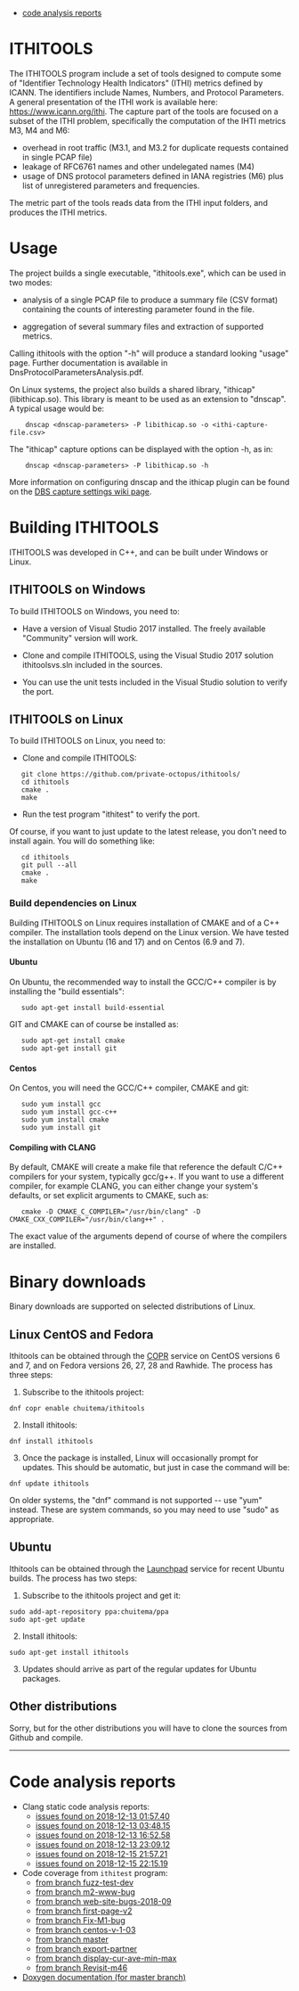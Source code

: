 - [code analysis reports](#code-analysis-reports)

# ITHITOOLS

The ITHITOOLS program include a set of tools designed to compute some of
"Identifier Technology Health Indicators" (ITHI) metrics defined by ICANN.
The identifiers include Names, Numbers, and Protocol Parameters.
A general presentation of the ITHI work is available here: https://www.icann.org/ithi.
The capture part of the tools are focused on a subset of the ITHI problem, 
specifically the computation of the IHTI metrics M3, M4 and M6:

* overhead in root traffic (M3.1, and M3.2 for duplicate requests contained in single PCAP file)
* leakage of RFC6761 names and other undelegated names (M4)
* usage of DNS protocol parameters defined in IANA registries (M6) plus list of unregistered parameters and frequencies.

The metric part of the tools reads data from the ITHI input folders, and produces the
ITHI metrics.

# Usage

The project builds a single executable, "ithitools.exe", which can be used in two modes:

* analysis of a single PCAP file to produce a summary file (CSV format) containing the counts of
  interesting parameter found in the file.

* aggregation of several summary files and extraction of supported metrics.

Calling ithitools with the option "-h" will produce a standard looking "usage"
page. Further documentation is available in DnsProtocolParametersAnalysis.pdf.

On Linux systems, the project also builds a shared library, "ithicap" (libithicap.so). This
library is meant to be used as an extension to "dnscap". A typical usage would be:
~~~
    dnscap <dnscap-parameters> -P libithicap.so -o <ithi-capture-file.csv>
~~~
The "ithicap" capture options can be displayed with the option -h, as in:
~~~
    dnscap <dnscap-parameters> -P libithicap.so -h
~~~ 
More information on configuring dnscap and the ithicap plugin can be found on
the [DBS capture settings wiki page](https://github.com/private-octopus/ithitools/wiki/Capture-of-DNS-statistics-using-dnscap-and-ithicap).

# Building ITHITOOLS

ITHITOOLS was developed in C++, and can be built under Windows or Linux.

## ITHITOOLS on Windows

To build ITHITOOLS on Windows, you need to:

 * Have a version of Visual Studio 2017 installed. The freely available
   "Community" version will work.

 * Clone and compile ITHITOOLS, using the Visual Studio 2017 solution 
   ithitoolsvs.sln included in the sources.

 * You can use the unit tests included in the Visual Studio solution to 
   verify the port.

## ITHITOOLS on Linux

To build ITHITOOLS on Linux, you need to:

 * Clone and compile ITHITOOLS:
~~~
   git clone https://github.com/private-octopus/ithitools/
   cd ithitools
   cmake .
   make
~~~
 * Run the test program "ithitest" to verify the port.

Of course, if you want to just update to the latest release, you don't need to install
again. You will do something like:
~~~
   cd ithitools
   git pull --all
   cmake .
   make
~~~


### Build dependencies on Linux

Building ITHITOOLS on Linux requires installation of CMAKE and of a C++ compiler. 
The installation tools depend on the Linux version. We have tested the installation
on Ubuntu (16 and 17) and on Centos (6.9 and 7).

#### Ubuntu
On Ubuntu, the recommended way to install the GCC/C++ compiler is by installing
the "build essentials":
~~~
   sudo apt-get install build-essential
~~~
GIT and CMAKE can of course be installed as:
~~~
   sudo apt-get install cmake
   sudo apt-get install git
~~~

#### Centos
On Centos, you will need the GCC/C++ compiler, CMAKE and git:
~~~
   sudo yum install gcc
   sudo yum install gcc-c++
   sudo yum install cmake
   sudo yum install git
~~~

#### Compiling with CLANG
By default, CMAKE will create a make file that reference the default C/C++
compilers for your system, typically gcc/g++. If you want to use a different
compiler, for example CLANG, you can either change your system's defaults,
or set explicit arguments to CMAKE, such as:
~~~
   cmake -D CMAKE_C_COMPILER="/usr/bin/clang" -D CMAKE_CXX_COMPILER="/usr/bin/clang++" .
~~~
The exact value of the arguments depend of course of where the compilers
are installed.

# Binary downloads

Binary downloads are supported on selected distributions of Linux.

## Linux CentOS and Fedora

Ithitools can be obtained through the [COPR](https://pagure.io/copr/copr) service on CentOS versions 6 and 7,
and on Fedora versions 26, 27, 28 and Rawhide. The process has three steps:

1) Subscribe to the ithitools project:
```
dnf copr enable chuitema/ithitools
```
2) Install ithitools:
```
dnf install ithitools
```
3) Once the package is installed, Linux will occasionally prompt for updates. This
should be automatic, but just in case the command will be:
```
dnf update ithitools
```
On older systems, the "dnf" command is not supported -- use "yum" instead. These are
system commands, so you may need to use "sudo" as appropriate.

## Ubuntu

Ithitools can be obtained through the [Launchpad](https://launchpad.net/) service for recent Ubuntu builds.
The process has two steps:

1) Subscribe to the ithitools project and get it:
```
sudo add-apt-repository ppa:chuitema/ppa
sudo apt-get update
```
2) Install ithitools:
```
sudo apt-get install ithitools
```
3) Updates should arrive as part of the regular updates for Ubuntu packages.

## Other distributions

Sorry, but for the other distributions you will have to clone the sources from Github and compile.

----------------------

# Code analysis reports

- Clang static code analysis reports:
  - [issues found on 2018-12-13 01:57.40](analysis/2018-12-13-015740-6308-1/index.html)
  - [issues found on 2018-12-13 03:48.15](analysis/2018-12-13-034815-6507-1/index.html)
  - [issues found on 2018-12-13 16:52.58](analysis/2018-12-13-165258-6222-1/index.html)
  - [issues found on 2018-12-13 23:09.12](analysis/2018-12-13-230912-6285-1/index.html)
  - [issues found on 2018-12-15 21:57.21](analysis/2018-12-15-215721-6469-1/index.html)
  - [issues found on 2018-12-15 22:15.19](analysis/2018-12-15-221519-6527-1/index.html)
- Code coverage from `ithitest` program:
  - [from branch fuzz-test-dev](coverage/fuzz-test-dev/index.html)
  - [from branch m2-www-bug](coverage/m2-www-bug/index.html)
  - [from branch web-site-bugs-2018-09](coverage/web-site-bugs-2018-09/index.html)
  - [from branch first-page-v2](coverage/first-page-v2/index.html)
  - [from branch Fix-M1-bug](coverage/Fix-M1-bug/index.html)
  - [from branch centos-v-1-03](coverage/centos-v-1-03/index.html)
  - [from branch master](coverage/master/index.html)
  - [from branch export-partner](coverage/export-partner/index.html)
  - [from branch display-cur-ave-min-max](coverage/display-cur-ave-min-max/index.html)
  - [from branch Revisit-m46](coverage/Revisit-m46/index.html)
- [Doxygen documentation (for master branch)](doxygen/index.html)

